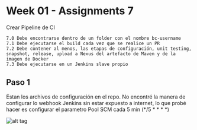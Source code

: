# Week 01 - Assignments 7 

Crear Pipeline de CI

	7.0	Debe encontrarse dentro de un folder con el nombre bc-username
	7.1	Debe ejecutarse el build cada vez que se realice un PR
	7.2	Debe contener al menos, las etapas de configuración, unit testing, snapshot, release, upload a Nexus del artefacto de Maven y de la imagen de Docker
	7.3	Debe ejecutarse en un Jenkins slave propio

## Paso 1

Estan los archivos de configuración en el repo. No encontré la manera de configurar lo webhook Jenkins sin estar expuesto a internet, 
lo que probé hacer es configurar el parametro Pool SCM cada 5 min (*/5 * * * *)

![alt tag](https://raw.githubusercontent.com/semperti-bootcamp/sre-bootcamp-ga-20190805/w1a7-jenkins/images/jenkins.png "jenkins.png")
